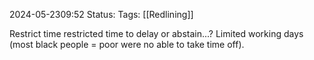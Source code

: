 2024-05-2309:52
Status: 
Tags: [[Redlining]]

Restrict time 
restricted time to delay or abstain...? 
Limited working days (most black people = poor were no able to take time off). 

